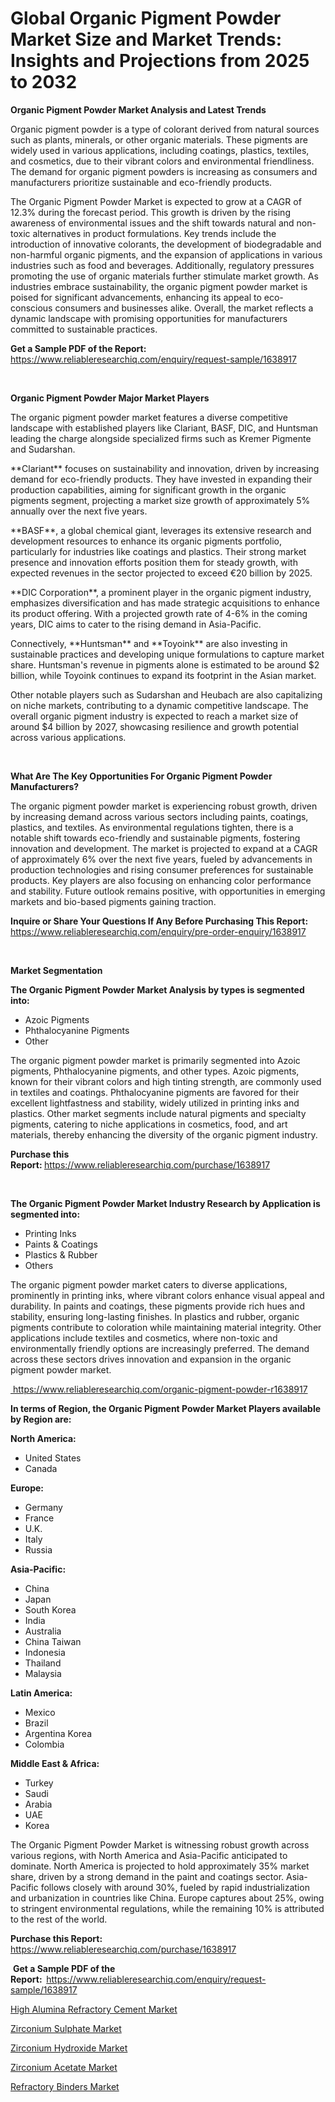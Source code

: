 <p><h1>Global Organic Pigment Powder Market Size and Market Trends: Insights and Projections from 2025 to 2032</h1></p><p><strong>Organic Pigment Powder Market Analysis and Latest Trends</strong></p>
<p><p>Organic pigment powder is a type of colorant derived from natural sources such as plants, minerals, or other organic materials. These pigments are widely used in various applications, including coatings, plastics, textiles, and cosmetics, due to their vibrant colors and environmental friendliness. The demand for organic pigment powders is increasing as consumers and manufacturers prioritize sustainable and eco-friendly products.</p><p>The Organic Pigment Powder Market is expected to grow at a CAGR of 12.3% during the forecast period. This growth is driven by the rising awareness of environmental issues and the shift towards natural and non-toxic alternatives in product formulations. Key trends include the introduction of innovative colorants, the development of biodegradable and non-harmful organic pigments, and the expansion of applications in various industries such as food and beverages. Additionally, regulatory pressures promoting the use of organic materials further stimulate market growth. As industries embrace sustainability, the organic pigment powder market is poised for significant advancements, enhancing its appeal to eco-conscious consumers and businesses alike. Overall, the market reflects a dynamic landscape with promising opportunities for manufacturers committed to sustainable practices.</p></p>
<p><strong>Get a Sample PDF of the Report:&nbsp;</strong> <a href="https://www.reliableresearchiq.com/enquiry/request-sample/1638917?utm_campaign=1117&utm_medium=2&utm_source=Github&utm_content=ia&utm_term=31032025&utm_id=organic-pigment-powder">https://www.reliableresearchiq.com/enquiry/request-sample/1638917</a></p>
<p>&nbsp;</p>
<p><strong>Organic Pigment Powder Major Market Players</strong></p>
<p><p>The organic pigment powder market features a diverse competitive landscape with established players like Clariant, BASF, DIC, and Huntsman leading the charge alongside specialized firms such as Kremer Pigmente and Sudarshan.</p><p>**Clariant** focuses on sustainability and innovation, driven by increasing demand for eco-friendly products. They have invested in expanding their production capabilities, aiming for significant growth in the organic pigments segment, projecting a market size growth of approximately 5% annually over the next five years.</p><p>**BASF**, a global chemical giant, leverages its extensive research and development resources to enhance its organic pigments portfolio, particularly for industries like coatings and plastics. Their strong market presence and innovation efforts position them for steady growth, with expected revenues in the sector projected to exceed €20 billion by 2025.</p><p>**DIC Corporation**, a prominent player in the organic pigment industry, emphasizes diversification and has made strategic acquisitions to enhance its product offering. With a projected growth rate of 4-6% in the coming years, DIC aims to cater to the rising demand in Asia-Pacific.</p><p>Connectively, **Huntsman** and **Toyoink** are also investing in sustainable practices and developing unique formulations to capture market share. Huntsman's revenue in pigments alone is estimated to be around $2 billion, while Toyoink continues to expand its footprint in the Asian market.</p><p>Other notable players such as Sudarshan and Heubach are also capitalizing on niche markets, contributing to a dynamic competitive landscape. The overall organic pigment industry is expected to reach a market size of around $4 billion by 2027, showcasing resilience and growth potential across various applications.</p></p>
<p>&nbsp;</p>
<p><strong>What Are The Key Opportunities For Organic Pigment Powder Manufacturers?</strong></p>
<p><p>The organic pigment powder market is experiencing robust growth, driven by increasing demand across various sectors including paints, coatings, plastics, and textiles. As environmental regulations tighten, there is a notable shift towards eco-friendly and sustainable pigments, fostering innovation and development. The market is projected to expand at a CAGR of approximately 6% over the next five years, fueled by advancements in production technologies and rising consumer preferences for sustainable products. Key players are also focusing on enhancing color performance and stability. Future outlook remains positive, with opportunities in emerging markets and bio-based pigments gaining traction.</p></p>
<p><strong>Inquire or Share Your Questions If Any Before Purchasing This Report:</strong> <a href="https://www.reliableresearchiq.com/enquiry/pre-order-enquiry/1638917?utm_campaign=1117&utm_medium=2&utm_source=Github&utm_content=ia&utm_term=31032025&utm_id=organic-pigment-powder">https://www.reliableresearchiq.com/enquiry/pre-order-enquiry/1638917</a></p>
<p>&nbsp;</p>
<p><strong>Market Segmentation</strong></p>
<p><strong>The Organic Pigment Powder Market Analysis by types is segmented into:</strong></p>
<p><ul><li>Azoic Pigments</li><li>Phthalocyanine Pigments</li><li>Other</li></ul></p>
<p><p>The organic pigment powder market is primarily segmented into Azoic pigments, Phthalocyanine pigments, and other types. Azoic pigments, known for their vibrant colors and high tinting strength, are commonly used in textiles and coatings. Phthalocyanine pigments are favored for their excellent lightfastness and stability, widely utilized in printing inks and plastics. Other market segments include natural pigments and specialty pigments, catering to niche applications in cosmetics, food, and art materials, thereby enhancing the diversity of the organic pigment industry.</p></p>
<p><strong>Purchase this Report:&nbsp;</strong><a href="https://www.reliableresearchiq.com/purchase/1638917?utm_campaign=1117&utm_medium=2&utm_source=Github&utm_content=ia&utm_term=31032025&utm_id=organic-pigment-powder">https://www.reliableresearchiq.com/purchase/1638917</a></p>
<p>&nbsp;</p>
<p><strong>The Organic Pigment Powder Market Industry Research by Application is segmented into:</strong></p>
<p><ul><li>Printing Inks</li><li>Paints & Coatings</li><li>Plastics & Rubber</li><li>Others</li></ul></p>
<p><p>The organic pigment powder market caters to diverse applications, prominently in printing inks, where vibrant colors enhance visual appeal and durability. In paints and coatings, these pigments provide rich hues and stability, ensuring long-lasting finishes. In plastics and rubber, organic pigments contribute to coloration while maintaining material integrity. Other applications include textiles and cosmetics, where non-toxic and environmentally friendly options are increasingly preferred. The demand across these sectors drives innovation and expansion in the organic pigment powder market.</p></p>
<p><a href="https://www.reliableresearchiq.com/organic-pigment-powder-r1638917?utm_campaign=1117&utm_medium=2&utm_source=Github&utm_content=ia&utm_term=31032025&utm_id=organic-pigment-powder">&nbsp;https://www.reliableresearchiq.com/organic-pigment-powder-r1638917</a></p>
<p><strong>In terms of Region, the Organic Pigment Powder Market Players available by Region are:</strong></p>
<p>
    <p> <strong> North America: </strong>
        <ul>
            <li>United States</li>
            <li>Canada</li>
        </ul>
        </p> 
    <p> <strong> Europe: </strong>
        <ul>
            <li>Germany</li>
            <li>France</li>
            <li>U.K.</li>
            <li>Italy</li>
            <li>Russia</li>
        </ul>
        </p> 
    <p> <strong> Asia-Pacific: </strong>
        <ul>
            <li>China</li>
            <li>Japan</li>
            <li>South Korea</li>
            <li>India</li>
            <li>Australia</li>
            <li>China Taiwan</li>
            <li>Indonesia</li>
            <li>Thailand</li>
            <li>Malaysia</li>
        </ul>
        </p> 
    <p> <strong> Latin America: </strong>
        <ul>
            <li>Mexico</li>
            <li>Brazil</li>
            <li>Argentina Korea</li>
            <li>Colombia</li>
        </ul>
        </p> 
    <p> <strong> Middle East & Africa: </strong>
        <ul>
            <li>Turkey</li>
            <li>Saudi</li>
            <li>Arabia</li>
            <li>UAE</li>
            <li>Korea</li>
        </ul>
    </p>
    </p>
<p><p>The Organic Pigment Powder Market is witnessing robust growth across various regions, with North America and Asia-Pacific anticipated to dominate. North America is projected to hold approximately 35% market share, driven by a strong demand in the paint and coatings sector. Asia-Pacific follows closely with around 30%, fueled by rapid industrialization and urbanization in countries like China. Europe captures about 25%, owing to stringent environmental regulations, while the remaining 10% is attributed to the rest of the world.</p></p>
<p><strong>Purchase this Report: </strong><a href="https://www.reliableresearchiq.com/purchase/1638917?utm_campaign=1117&utm_medium=2&utm_source=Github&utm_content=ia&utm_term=31032025&utm_id=organic-pigment-powder">https://www.reliableresearchiq.com/purchase/1638917</a></p>
<p>&nbsp;<strong>Get a Sample PDF of the Report:&nbsp;&nbsp;</strong><a href="https://www.reliableresearchiq.com/enquiry/request-sample/1638917?utm_campaign=1117&utm_medium=2&utm_source=Github&utm_content=ia&utm_term=31032025&utm_id=organic-pigment-powder">https://www.reliableresearchiq.com/enquiry/request-sample/1638917</a></p>
<p><strong></strong></p>
<p><p><a href="https://github.com/kluviabolofo/Market-Research-Report-List-1/blob/main/high-alumina-refractory-cement-market.md?utm_campaign=1117&utm_medium=2&utm_source=Github&utm_content=ia&utm_term=31032025&utm_id=organic-pigment-powder">High Alumina Refractory Cement Market</a></p><p><a href="https://github.com/toghojbeinta/Market-Research-Report-List-1/blob/main/zirconium-sulphate-market.md?utm_campaign=1117&utm_medium=2&utm_source=Github&utm_content=ia&utm_term=31032025&utm_id=organic-pigment-powder">Zirconium Sulphate Market</a></p><p><a href="https://github.com/jaspartatin/Market-Research-Report-List-1/blob/main/zirconium-hydroxide-market.md?utm_campaign=1117&utm_medium=2&utm_source=Github&utm_content=ia&utm_term=31032025&utm_id=organic-pigment-powder">Zirconium Hydroxide Market</a></p><p><a href="https://github.com/alefermeivys/Market-Research-Report-List-1/blob/main/zirconium-acetate-market.md?utm_campaign=1117&utm_medium=2&utm_source=Github&utm_content=ia&utm_term=31032025&utm_id=organic-pigment-powder">Zirconium Acetate Market</a></p><p><a href="https://github.com/spehnluenaru/Market-Research-Report-List-1/blob/main/refractory-binders-market.md?utm_campaign=1117&utm_medium=2&utm_source=Github&utm_content=ia&utm_term=31032025&utm_id=organic-pigment-powder">Refractory Binders Market</a></p></p>